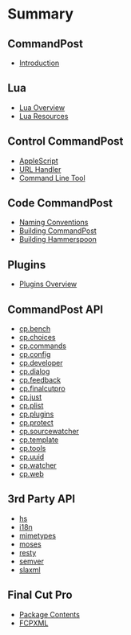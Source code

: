# Summary

## CommandPost

* [Introduction](README.md)

## Lua

* [Lua Overview](lua/index.md)
* [Lua Resources](lua/lua_tips.md)

## Control CommandPost

* [AppleScript](control/applescript.md)
* [URL Handler](control/urlhandler.md)
* [Command Line Tool](control/commandline.md)

## Code CommandPost

* [Naming Conventions](naming_conventions.md)
* [Building CommandPost](building_commandpost.md)
* [Building Hammerspoon](hammerspoon/CONTRIBUTING.md)

## Plugins

* [Plugins Overview](plugins/plugin-overview.md)

## CommandPost API

* [cp.bench](api/cp/cp.bench/index.md)
* [cp.choices](api/cp/cp.choices/index.md)
* [cp.commands]()
* [cp.config]()
* [cp.developer]()
* [cp.dialog]()
* [cp.feedback]()
* [cp.finalcutpro](api/cp/cp.finalcutpro/index.md)
* [cp.just](api/cp/cp.just/index.md)
* [cp.plist]()
* [cp.plugins](api/plugins/index.md)
* [cp.protect]()
* [cp.sourcewatcher]()
* [cp.template]()
* [cp.tools]()
* [cp.uuid]()
* [cp.watcher]()
* [cp.web]()

## 3rd Party API

* [hs](api_hs/index.md)
* [i18n](api/i18n/README.md)
* [mimetypes](api/mimetypes/README.md)
* [moses](api/moses/README.md)
* [resty](api/resty/README.md)
* [semver](api/semver/README.md)
* [slaxml](api/slaxml/README.md)

## Final Cut Pro

* [Package Contents](finalcutpro/package_contents.md)
* [FCPXML](finalcutpro/fcpxml.md)